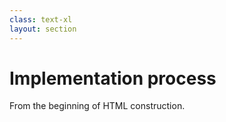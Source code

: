 ```yaml
---
class: text-xl
layout: section
---
```


# Implementation process

From the beginning of HTML construction.
